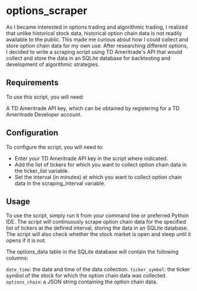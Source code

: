 # options_scraper
As I became interested in options trading and algorithmic trading, I realized that unlike historical stock data, historical option chain data is not readily available to the public. This made me curious about how I could collect and store option chain data for my own use. After researching different options, I decided to write a scraping script using TD Ameritrade's API that would collect and store the data in an SQLite database for backtesting and development of algorithmic strategies.

## Requirements
To use this script, you will need:

A TD Ameritrade API key, which can be obtained by registering for a TD Ameritrade Developer account.

## Configuration
To configure the script, you will need to:

- Enter your TD Ameritrade API key in the script where indicated.
- Add the list of tickers for which you want to collect option chain data in the ticker_list variable.
- Set the interval (in minutes) at which you want to collect option chain data in the scraping_interval variable.

## Usage
To use the script, simply run it from your command line or preferred Python IDE. The script will continuously scrape option chain data for the specified list of tickers at the defined interval, storing the data in an SQLite database. The script will also check whether the stock market is open and sleep until it opens if it is not.

The options_data table in the SQLite database will contain the following columns:

```date_time```: the date and time of the data collection.
```ticker_symbol```: the ticker symbol of the stock for which the option chain data was collected.
```options_chain```: a JSON string containing the option chain data.

